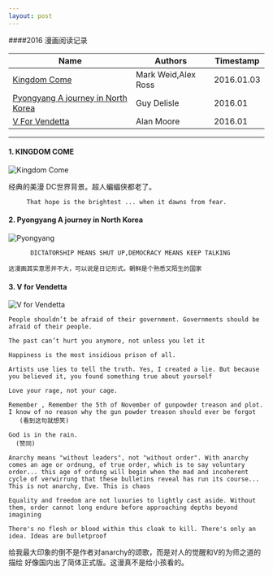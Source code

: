 ```yaml
---
layout: post
---
```


####2016 漫画阅读记录




| Name            | Authors                  | Timestamp        |
|----------------|--------------------------|------------------|
| [Kingdom Come][1]     | Mark Weid,Alex Ross       | 2016.01.03 |   
| [Pyongyang A journey in North Korea][2] | Guy Delisle |  2016.01 |  
| [V For Vendetta][3] | Alan Moore  | 2016.01 |



[1]: <https://en.wikipedia.org/wiki/Kingdom_Come_(comics)> "Kingdom Come"
[2]: <https://en.wikipedia.org/wiki/Pyongyang:_A_Journey_in_North_Korea>  "Pyongyang A journey in North Korea"
[3]: <https://en.wikipedia.org/wiki/V_for_Vendetta> "V for Vendetta"



-------


#### 1. KINGDOM COME

   ![Kingdom Come](http://www.oconowocc.com/wp-content/uploads/2013/06/Kingdom_Come_Action_Figures_1024x768.jpg)

   经典的美漫 DC世界背景。超人蝙蝠侠都老了。
  
         That hope is the brightest ... when it dawns from fear.
  
#### 2. Pyongyang A journey in North Korea
   
![Pyongyang](http://smithsonianapa.org/bookdragon/wp-content/uploads/sites/10/2011/03/Pyongyang.jpg)

          DICTATORSHIP MEANS SHUT UP,DEMOCRACY MEANS KEEP TALKING 

    这漫画其实意思并不大，可以说是日记形式。朝鲜是个熟悉又陌生的国家

#### 3. V for Vendetta
 
![V for Vendetta](http://www.wired.com/images_blogs/underwire/2011/12/vforvendetta.jpg)

    People shouldn’t be afraid of their government. Governments should be afraid of their people.

    The past can’t hurt you anymore, not unless you let it

    Happiness is the most insidious prison of all.

    Artists use lies to tell the truth. Yes, I created a lie. But because you believed it, you found something true about yourself

    Love your rage, not your cage.

    Remember , Remember the 5th of November of gunpowder treason and plot. I know of no reason why the gun powder treason should ever be forgot   
       (看到这句就想笑)

    God is in the rain.
      (赞同)

    Anarchy means "without leaders", not "without order". With anarchy comes an age or ordnung, of true order, which is to say voluntary order... this age of ordung will begin when the mad and incoherent cycle of verwirrung that these bulletins reveal has run its course... This is not anarchy, Eve. This is chaos

    Equality and freedom are not luxuries to lightly cast aside. Without them, order cannot long endure before approaching depths beyond imagining

    There's no flesh or blood within this cloak to kill. There's only an idea. Ideas are bulletproof


给我最大印象的倒不是作者对anarchy的颂歌，而是对人的觉醒和V的为师之道的描绘
好像国内出了简体正式版。这漫真不是给小孩看的。


